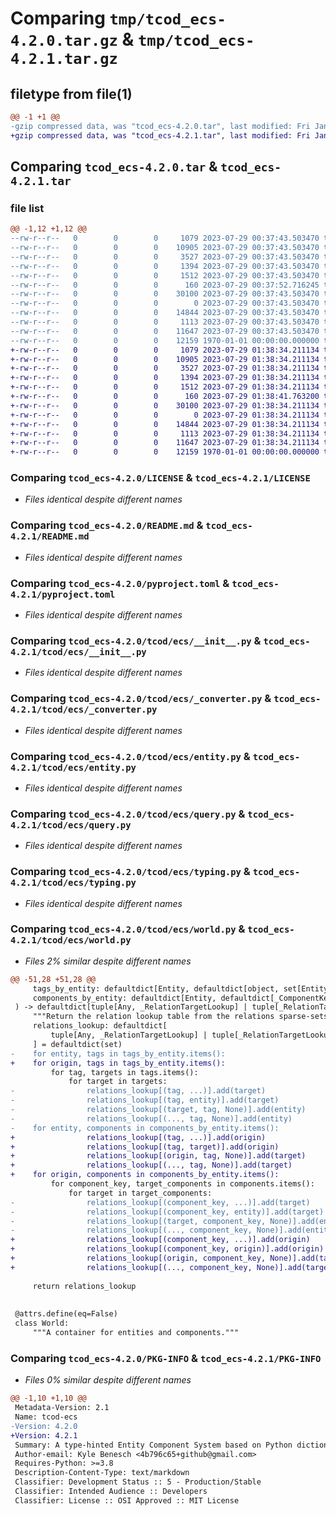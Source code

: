 # Comparing `tmp/tcod_ecs-4.2.0.tar.gz` & `tmp/tcod_ecs-4.2.1.tar.gz`

## filetype from file(1)

```diff
@@ -1 +1 @@
-gzip compressed data, was "tcod_ecs-4.2.0.tar", last modified: Fri Jan  1 00:00:00 2016, max compression
+gzip compressed data, was "tcod_ecs-4.2.1.tar", last modified: Fri Jan  1 00:00:00 2016, max compression
```

## Comparing `tcod_ecs-4.2.0.tar` & `tcod_ecs-4.2.1.tar`

### file list

```diff
@@ -1,12 +1,12 @@
--rw-r--r--   0        0        0     1079 2023-07-29 00:37:43.503470 tcod_ecs-4.2.0/LICENSE
--rw-r--r--   0        0        0    10905 2023-07-29 00:37:43.503470 tcod_ecs-4.2.0/README.md
--rw-r--r--   0        0        0     3527 2023-07-29 00:37:43.503470 tcod_ecs-4.2.0/pyproject.toml
--rw-r--r--   0        0        0     1394 2023-07-29 00:37:43.503470 tcod_ecs-4.2.0/tcod/ecs/__init__.py
--rw-r--r--   0        0        0     1512 2023-07-29 00:37:43.503470 tcod_ecs-4.2.0/tcod/ecs/_converter.py
--rw-r--r--   0        0        0      160 2023-07-29 00:37:52.716245 tcod_ecs-4.2.0/tcod/ecs/_version.py
--rw-r--r--   0        0        0    30100 2023-07-29 00:37:43.503470 tcod_ecs-4.2.0/tcod/ecs/entity.py
--rw-r--r--   0        0        0        0 2023-07-29 00:37:43.503470 tcod_ecs-4.2.0/tcod/ecs/py.typed
--rw-r--r--   0        0        0    14844 2023-07-29 00:37:43.503470 tcod_ecs-4.2.0/tcod/ecs/query.py
--rw-r--r--   0        0        0     1113 2023-07-29 00:37:43.503470 tcod_ecs-4.2.0/tcod/ecs/typing.py
--rw-r--r--   0        0        0    11647 2023-07-29 00:37:43.503470 tcod_ecs-4.2.0/tcod/ecs/world.py
--rw-r--r--   0        0        0    12159 1970-01-01 00:00:00.000000 tcod_ecs-4.2.0/PKG-INFO
+-rw-r--r--   0        0        0     1079 2023-07-29 01:38:34.211134 tcod_ecs-4.2.1/LICENSE
+-rw-r--r--   0        0        0    10905 2023-07-29 01:38:34.211134 tcod_ecs-4.2.1/README.md
+-rw-r--r--   0        0        0     3527 2023-07-29 01:38:34.211134 tcod_ecs-4.2.1/pyproject.toml
+-rw-r--r--   0        0        0     1394 2023-07-29 01:38:34.211134 tcod_ecs-4.2.1/tcod/ecs/__init__.py
+-rw-r--r--   0        0        0     1512 2023-07-29 01:38:34.211134 tcod_ecs-4.2.1/tcod/ecs/_converter.py
+-rw-r--r--   0        0        0      160 2023-07-29 01:38:41.763200 tcod_ecs-4.2.1/tcod/ecs/_version.py
+-rw-r--r--   0        0        0    30100 2023-07-29 01:38:34.211134 tcod_ecs-4.2.1/tcod/ecs/entity.py
+-rw-r--r--   0        0        0        0 2023-07-29 01:38:34.211134 tcod_ecs-4.2.1/tcod/ecs/py.typed
+-rw-r--r--   0        0        0    14844 2023-07-29 01:38:34.211134 tcod_ecs-4.2.1/tcod/ecs/query.py
+-rw-r--r--   0        0        0     1113 2023-07-29 01:38:34.211134 tcod_ecs-4.2.1/tcod/ecs/typing.py
+-rw-r--r--   0        0        0    11647 2023-07-29 01:38:34.211134 tcod_ecs-4.2.1/tcod/ecs/world.py
+-rw-r--r--   0        0        0    12159 1970-01-01 00:00:00.000000 tcod_ecs-4.2.1/PKG-INFO
```

### Comparing `tcod_ecs-4.2.0/LICENSE` & `tcod_ecs-4.2.1/LICENSE`

 * *Files identical despite different names*

### Comparing `tcod_ecs-4.2.0/README.md` & `tcod_ecs-4.2.1/README.md`

 * *Files identical despite different names*

### Comparing `tcod_ecs-4.2.0/pyproject.toml` & `tcod_ecs-4.2.1/pyproject.toml`

 * *Files identical despite different names*

### Comparing `tcod_ecs-4.2.0/tcod/ecs/__init__.py` & `tcod_ecs-4.2.1/tcod/ecs/__init__.py`

 * *Files identical despite different names*

### Comparing `tcod_ecs-4.2.0/tcod/ecs/_converter.py` & `tcod_ecs-4.2.1/tcod/ecs/_converter.py`

 * *Files identical despite different names*

### Comparing `tcod_ecs-4.2.0/tcod/ecs/entity.py` & `tcod_ecs-4.2.1/tcod/ecs/entity.py`

 * *Files identical despite different names*

### Comparing `tcod_ecs-4.2.0/tcod/ecs/query.py` & `tcod_ecs-4.2.1/tcod/ecs/query.py`

 * *Files identical despite different names*

### Comparing `tcod_ecs-4.2.0/tcod/ecs/typing.py` & `tcod_ecs-4.2.1/tcod/ecs/typing.py`

 * *Files identical despite different names*

### Comparing `tcod_ecs-4.2.0/tcod/ecs/world.py` & `tcod_ecs-4.2.1/tcod/ecs/world.py`

 * *Files 2% similar despite different names*

```diff
@@ -51,28 +51,28 @@
     tags_by_entity: defaultdict[Entity, defaultdict[object, set[Entity]]],
     components_by_entity: defaultdict[Entity, defaultdict[_ComponentKey[object], dict[Entity, Any]]],
 ) -> defaultdict[tuple[Any, _RelationTargetLookup] | tuple[_RelationTargetLookup, Any, None], set[Entity]]:
     """Return the relation lookup table from the relations sparse-sets."""
     relations_lookup: defaultdict[
         tuple[Any, _RelationTargetLookup] | tuple[_RelationTargetLookup, Any, None], set[Entity]
     ] = defaultdict(set)
-    for entity, tags in tags_by_entity.items():
+    for origin, tags in tags_by_entity.items():
         for tag, targets in tags.items():
             for target in targets:
-                relations_lookup[(tag, ...)].add(target)
-                relations_lookup[(tag, entity)].add(target)
-                relations_lookup[(target, tag, None)].add(entity)
-                relations_lookup[(..., tag, None)].add(entity)
-    for entity, components in components_by_entity.items():
+                relations_lookup[(tag, ...)].add(origin)
+                relations_lookup[(tag, target)].add(origin)
+                relations_lookup[(origin, tag, None)].add(target)
+                relations_lookup[(..., tag, None)].add(target)
+    for origin, components in components_by_entity.items():
         for component_key, target_components in components.items():
             for target in target_components:
-                relations_lookup[(component_key, ...)].add(target)
-                relations_lookup[(component_key, entity)].add(target)
-                relations_lookup[(target, component_key, None)].add(entity)
-                relations_lookup[(..., component_key, None)].add(entity)
+                relations_lookup[(component_key, ...)].add(origin)
+                relations_lookup[(component_key, origin)].add(origin)
+                relations_lookup[(origin, component_key, None)].add(target)
+                relations_lookup[(..., component_key, None)].add(target)
 
     return relations_lookup
 
 
 @attrs.define(eq=False)
 class World:
     """A container for entities and components."""
```

### Comparing `tcod_ecs-4.2.0/PKG-INFO` & `tcod_ecs-4.2.1/PKG-INFO`

 * *Files 0% similar despite different names*

```diff
@@ -1,10 +1,10 @@
 Metadata-Version: 2.1
 Name: tcod-ecs
-Version: 4.2.0
+Version: 4.2.1
 Summary: A type-hinted Entity Component System based on Python dictionaries and sets.
 Author-email: Kyle Benesch <4b796c65+github@gmail.com>
 Requires-Python: >=3.8
 Description-Content-Type: text/markdown
 Classifier: Development Status :: 5 - Production/Stable
 Classifier: Intended Audience :: Developers
 Classifier: License :: OSI Approved :: MIT License
```

